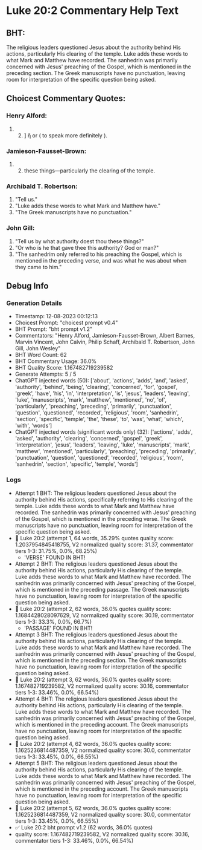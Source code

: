 # Luke 20:2 Commentary Help Text

## BHT:
The religious leaders questioned Jesus about the authority behind His actions, particularly His clearing of the temple. Luke adds these words to what Mark and Matthew have recorded. The sanhedrin was primarily concerned with Jesus' preaching of the Gospel, which is mentioned in the preceding section. The Greek manuscripts have no punctuation, leaving room for interpretation of the specific question being asked.

## Choicest Commentary Quotes:
### Henry Alford:
1.  2. ] ἤ or ( to speak more definitely ).


### Jamieson-Fausset-Brown:
1. 2. these things—particularly
	the clearing of the temple.


### Archibald T. Robertson:
1. "Tell us." 
2. "Luke adds these words to what Mark and Matthew have." 
3. "The Greek manuscripts have no punctuation."

### John Gill:
1. "Tell us by what authority doest thou these things?"  
2. "Or who is he that gave thee this authority? God or man?"  
3. "The sanhedrim only referred to his preaching the Gospel, which is mentioned in the preceding verse, and was what he was about when they came to him."


## Debug Info
### Generation Details
- Timestamp: 12-08-2023 00:12:13
- Choicest Prompt: "choicest prompt v0.4"
- BHT Prompt: "bht prompt v1.2"
- Commentators: "Henry Alford, Jamieson-Fausset-Brown, Albert Barnes, Marvin Vincent, John Calvin, Philip Schaff, Archibald T. Robertson, John Gill, John Wesley"
- BHT Word Count: 62
- BHT Commentary Usage: 36.0%
- BHT Quality Score: 1.167482719239582
- Generate Attempts: 5 / 5
- ChatGPT injected words (50):
	['about', 'actions', 'adds', 'and', 'asked', 'authority', 'behind', 'being', 'clearing', 'concerned', 'for', 'gospel', 'greek', 'have', 'his', 'in', 'interpretation', 'is', 'jesus', 'leaders', 'leaving', 'luke', 'manuscripts', 'mark', 'matthew', 'mentioned', 'no', 'of', 'particularly', 'preaching', 'preceding', 'primarily', 'punctuation', 'question', 'questioned', 'recorded', 'religious', 'room', 'sanhedrin', 'section', 'specific', 'temple', 'the', 'these', 'to', 'was', 'what', 'which', 'with', 'words']
- ChatGPT injected words (significant words only) (32):
	['actions', 'adds', 'asked', 'authority', 'clearing', 'concerned', 'gospel', 'greek', 'interpretation', 'jesus', 'leaders', 'leaving', 'luke', 'manuscripts', 'mark', 'matthew', 'mentioned', 'particularly', 'preaching', 'preceding', 'primarily', 'punctuation', 'question', 'questioned', 'recorded', 'religious', 'room', 'sanhedrin', 'section', 'specific', 'temple', 'words']

### Logs
- Attempt 1 BHT: The religious leaders questioned Jesus about the authority behind His actions, specifically referring to His clearing of the temple. Luke adds these words to what Mark and Matthew have recorded. The sanhedrin was primarily concerned with Jesus' preaching of the Gospel, which is mentioned in the preceding verse. The Greek manuscripts have no punctuation, leaving room for interpretation of the specific question being asked.
- 🔄 Luke 20:2 (attempt 1, 64 words, 35.29% quotes quality score: 1.2037954845418755, V2 normalized quality score: 31.37, commentator tiers 1-3: 31.75%, 0.0%, 68.25%) 
	- 'VERSE' FOUND IN BHT!
- Attempt 2 BHT: The religious leaders questioned Jesus about the authority behind His actions, particularly His clearing of the temple. Luke adds these words to what Mark and Matthew have recorded. The sanhedrin was primarily concerned with Jesus' preaching of the Gospel, which is mentioned in the preceding passage. The Greek manuscripts have no punctuation, leaving room for interpretation of the specific question being asked.
- 🔄 Luke 20:2 (attempt 2, 62 words, 36.0% quotes quality score: 1.1684428028097629, V2 normalized quality score: 30.19, commentator tiers 1-3: 33.3%, 0.0%, 66.7%) 
	- 'PASSAGE' FOUND IN BHT!
- Attempt 3 BHT: The religious leaders questioned Jesus about the authority behind His actions, particularly His clearing of the temple. Luke adds these words to what Mark and Matthew have recorded. The sanhedrin was primarily concerned with Jesus' preaching of the Gospel, which is mentioned in the preceding section. The Greek manuscripts have no punctuation, leaving room for interpretation of the specific question being asked.
- 🔄 Luke 20:2 (attempt 3, 62 words, 36.0% quotes quality score: 1.167482719239582, V2 normalized quality score: 30.16, commentator tiers 1-3: 33.46%, 0.0%, 66.54%)
- Attempt 4 BHT: The religious leaders questioned Jesus about the authority behind His actions, particularly His clearing of the temple. Luke adds these words to what Mark and Matthew have recorded. The sanhedrin was primarily concerned with Jesus' preaching of the Gospel, which is mentioned in the preceding account. The Greek manuscripts have no punctuation, leaving room for interpretation of the specific question being asked.
- 🔄 Luke 20:2 (attempt 4, 62 words, 36.0% quotes quality score: 1.1625236814487359, V2 normalized quality score: 30.0, commentator tiers 1-3: 33.45%, 0.0%, 66.55%)
- Attempt 5 BHT: The religious leaders questioned Jesus about the authority behind His actions, particularly His clearing of the temple. Luke adds these words to what Mark and Matthew have recorded. The sanhedrin was primarily concerned with Jesus' preaching of the Gospel, which is mentioned in the preceding account. The Greek manuscripts have no punctuation, leaving room for interpretation of the specific question being asked.
- 🔄 Luke 20:2 (attempt 5, 62 words, 36.0% quotes quality score: 1.1625236814487359, V2 normalized quality score: 30.0, commentator tiers 1-3: 33.45%, 0.0%, 66.55%)
- ✅ Luke 20:2 bht prompt v1.2 (62 words, 36.0% quotes)
- quality score: 1.167482719239582, V2 normalized quality score: 30.16, commentator tiers 1-3: 33.46%, 0.0%, 66.54%)